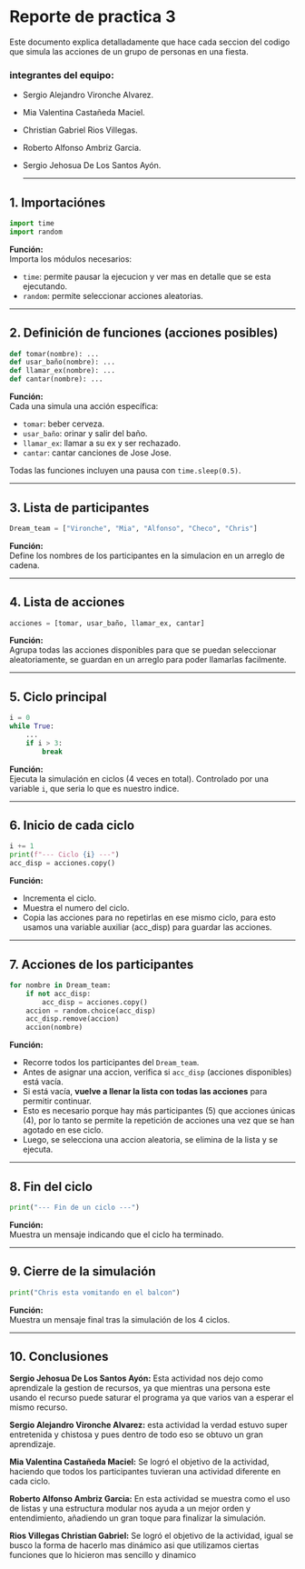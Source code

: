 # Reporte de practica 3 

Este documento explica detalladamente que hace cada seccion del codigo que simula las acciones de un grupo de personas en una fiesta.
### integrantes del equipo:
- Sergio Alejandro Vironche Alvarez.
- Mia Valentina Castañeda Maciel.
- Christian Gabriel Rios Villegas.
- Roberto Alfonso Ambriz Garcia.
- Sergio Jehosua De Los Santos Ayón.

  ---

## 1. Importaciónes

```python
import time
import random
```

**Función:**  
Importa los módulos necesarios:
- `time`: permite pausar la ejecucion y ver mas en detalle que se esta ejecutando.
- `random`: permite seleccionar acciones aleatorias.

---

## 2. Definición de funciones (acciones posibles)

```python
def tomar(nombre): ...
def usar_baño(nombre): ...
def llamar_ex(nombre): ...
def cantar(nombre): ...
```

**Función:**  
Cada una simula una acción específica:
- `tomar`: beber cerveza.
- `usar_baño`: orinar y salir del baño.
- `llamar_ex`: llamar a su ex y ser rechazado.
- `cantar`: cantar canciones de Jose Jose.

Todas las funciones incluyen una pausa con `time.sleep(0.5)`.

---

## 3.  Lista de participantes

```python
Dream_team = ["Vironche", "Mia", "Alfonso", "Checo", "Chris"]
```

**Función:**  
Define los nombres de los participantes en la simulacion en un arreglo de cadena.

---

## 4. Lista de acciones

```python
acciones = [tomar, usar_baño, llamar_ex, cantar]
```

**Función:**  
Agrupa todas las acciones disponibles para que se puedan seleccionar aleatoriamente, se guardan en un arreglo para poder llamarlas facilmente.

---

## 5. Ciclo principal

```python
i = 0
while True:
    ...
    if i > 3:
        break
```

**Función:**  
Ejecuta la simulación en ciclos (4 veces en total). Controlado por una variable `i`, que seria lo que es nuestro indice.

---

## 6. Inicio de cada ciclo

```python
i += 1
print(f"--- Ciclo {i} ---")
acc_disp = acciones.copy()
```

**Función:**  
- Incrementa el ciclo.
- Muestra el numero del ciclo.
- Copia las acciones para no repetirlas en ese mismo ciclo, para esto usamos una variable auxiliar (acc_disp) para guardar las acciones.

---

## 7. Acciones de los participantes

```python
for nombre in Dream_team:
    if not acc_disp:
        acc_disp = acciones.copy()
    accion = random.choice(acc_disp)
    acc_disp.remove(accion)
    accion(nombre)
```

**Función:**  
- Recorre todos los participantes del `Dream_team`.
- Antes de asignar una accion, verifica si `acc_disp` (acciones disponibles) está vacía.
- Si está vacía, **vuelve a llenar la lista con todas las acciones** para permitir continuar.
- Esto es necesario porque hay más participantes (5) que acciones únicas (4), por lo tanto se permite la repetición de acciones una vez que se han agotado en ese ciclo.
- Luego, se selecciona una accion aleatoria, se elimina de la lista y se ejecuta.

---

## 8. Fin del ciclo

```python
print("--- Fin de un ciclo ---")
```

**Función:**  
Muestra un mensaje indicando que el ciclo ha terminado.

---

## 9. Cierre de la simulación

```python
print("Chris esta vomitando en el balcon")
```

**Función:**  
Muestra un mensaje final tras la simulación de los 4 ciclos.

---

## 10. Conclusiones
**Sergio Jehosua De Los Santos Ayón:**
Esta actividad nos dejo como aprendizale la gestion de recursos, ya que mientras una persona este usando el recurso puede saturar el programa ya que varios van a esperar el mismo recurso.

**Sergio Alejandro Vironche Alvarez:**
esta actividad la verdad estuvo super entretenida y chistosa y pues dentro de todo eso se obtuvo un gran aprendizaje.

**Mia Valentina Castañeda Maciel:**
Se logró el objetivo de la actividad, haciendo que todos los participantes tuvieran una actividad diferente en cada ciclo.


**Roberto Alfonso Ambriz Garcia:**
En esta actividad se muestra como el uso de listas y una estructura modular nos ayuda a un mejor orden y entendimiento, añadiendo un gran toque para finalizar la simulación.


**Rios Villegas Christian Gabriel:**
Se logró el objetivo de la actividad, igual se busco la forma de hacerlo mas dinámico 
asi que utilizamos ciertas funciones que lo hicieron mas sencillo y dinamico 
